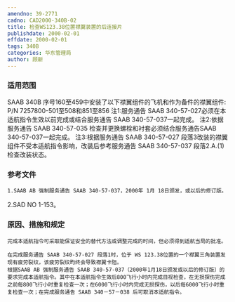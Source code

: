 ```yaml
---
amendno: 39-2771
cadno: CAD2000-340B-02
title: 检查WS123.38位置襟翼装置的后连接片
publishdate: 2000-02-01
effdate: 2000-02-01
tags: 340B
categories: 华东管理局
author: 顾新
---
```


### 适用范围 
SAAB 340B 序号160至459中安装了以下襟翼组件的飞机和作为备件的襟翼组件: P/N 7257800-501至508和851至856
注1:服务通告 SAAB 340-57-027必须在本适航指令生效以前完成或结合服务通告 SAAB 340-57-037一起完成。
注2:依据服务通告 SAAB 340-57-035 检查并更换螺栓和衬套必须结合服务通告SAAB 340-57-037一起完成。
注3:根据服务通告 SAAB 340-57-027 段落3改装的襟翼组件不受本适航指令影响，改装后参考服务通告 SAAB 340-57-037 段落2.A.(1)检查改装状态。

### 参考文件
    1.SAAB AB 强制服务通告 SAAB 340-57-037，2000年 1月 18日颁发，或以后的修订版。
 2.SAD NO 1-153。

### 原因、措施和规定 
    完成本适航指令可采取能保证安全的替代方法或调整完成的时间，但必须得到适航当局的批准。 
  
    在完成服务通告 SAAB 340-57-027 段落1时，位于 WS 123.38位置的一个襟翼三角装置发现有疲劳裂纹，该疲劳裂纹昀终会导致襟翼卡阻。 
    根据SAAB AB 强制服务通告 SAAB 340-57-037（2000年1月18日颁发或以后的修订版〕的要求完成本适航指令。其中在本适航指令生效后800飞行小时内完成目视检查，在无损探伤完成之前每800飞行小时重复检查一次；在6000飞行小时内完成无损探伤，以后每6000飞行小时重复检查一次；在完成服务通告 SAAB 340－57－038 后可取消本适航指令。
